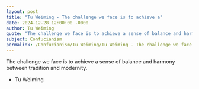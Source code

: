 ```yaml
---
layout: post
title: "Tu Weiming - The challenge we face is to achieve a"
date: 2024-12-28 12:00:00 -0000
author: Tu Weiming
quote: "The challenge we face is to achieve a sense of balance and harmony between tradition and modernity."
subject: Confucianism
permalink: /Confucianism/Tu Weiming/Tu Weiming - The challenge we face is to achieve a
---
```


The challenge we face is to achieve a sense of balance and harmony between tradition and modernity.

- Tu Weiming
